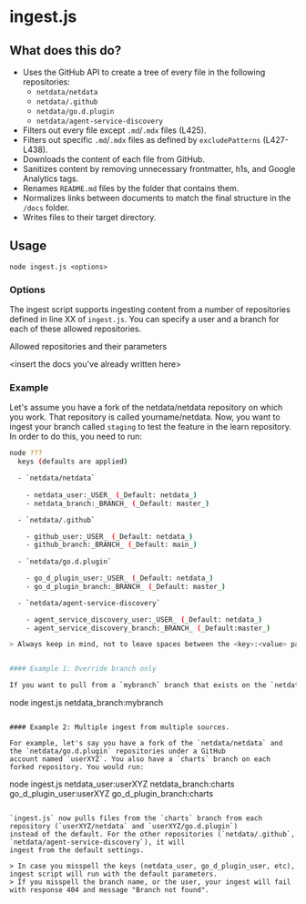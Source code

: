 # ingest.js

## What does this do?

- Uses the GitHub API to create a tree of every file in the following repositories:
  - `netdata/netdata`
  - `netdata/.github`
  - `netdata/go.d.plugin`
  - `netdata/agent-service-discovery`
- Filters out every file except `.md`/`.mdx` files (L425).
- Filters out specific `.md`/`.mdx` files as defined by `excludePatterns` (L427-L438).
- Downloads the content of each file from GitHub.
- Sanitizes content by removing unnecessary frontmatter, h1s, and Google Analytics tags.
- Renames `README.md` files by the folder that contains them.
- Normalizes links between documents to match the final structure in the `/docs` folder.
- Writes files to their target directory.

## Usage

```
node ingest.js <options>
```


### Options

The ingest script supports ingesting content from a number of repositories defined in line XX of `ingest.js`.
You can specify a user and a branch for each of these allowed repositories. 

Allowed repositories and their parameters

<insert the docs you've already written here>

### Example

Let's assume you have a fork of the netdata/netdata repository on which you work. That repository is called yourname/netdata. Now, you want to ingest your branch called `staging` to test the feature in the learn repository. In order to do this, you need to run: 
```bash
node ???
  keys (defaults are applied)  

  - `netdata/netdata`
  
    - netdata_user:_USER_ (_Default: netdata_)
    - netdata_branch:_BRANCH_ (_Default: master_)

  - `netdata/.github`

    - github_user:_USER_ (_Default: netdata_)
    - github_branch:_BRANCH_ (_Default: main_)
    
  - `netdata/go.d.plugin`

    - go_d_plugin_user:_USER_ (_Default: netdata_)
    - go_d_plugin_branch:_BRANCH_ (_Default: master_)

  - `netdata/agent-service-discovery`

    - agent_service_discovery_user:_USER_ (_Default: netdata_)
    - agent_service_discovery_branch:_BRANCH_ (_Default:master_)

> Always keep in mind, not to leave spaces between the <key>:<value> pairs.


#### Example 1: Override branch only

If you want to pull from a `mybranch` branch that exists on the `netdata/netdata` repository.

```
node ingest.js netdata_branch:mybranch
```

#### Example 2: Multiple ingest from multiple sources.

For example, let's say you have a fork of the `netdata/netdata` and the `netdata/go.d.plugin` repositories under a GitHub 
account named `userXYZ`. You also have a `charts` branch on each forked repository. You would run:

```
node ingest.js netdata_user:userXYZ netdata_branch:charts go_d_plugin_user:userXYZ go_d_plugin_branch:charts
```

`ingest.js` now pulls files from the `charts` branch from each repository (`userXYZ/netdata` and `userXYZ/go.d.plugin`) 
instead of the default. For the other repositories (`netdata/.github`, `netdata/agent-service-discovery`), it will 
ingest from the default settings. 

> In case you misspell the keys (netdata_user, go_d_plugin_user, etc), ingest script will run with the default parameters.
> If you misspell the branch name, or the user, your ingest will fail with response 404 and message "Branch not found".

